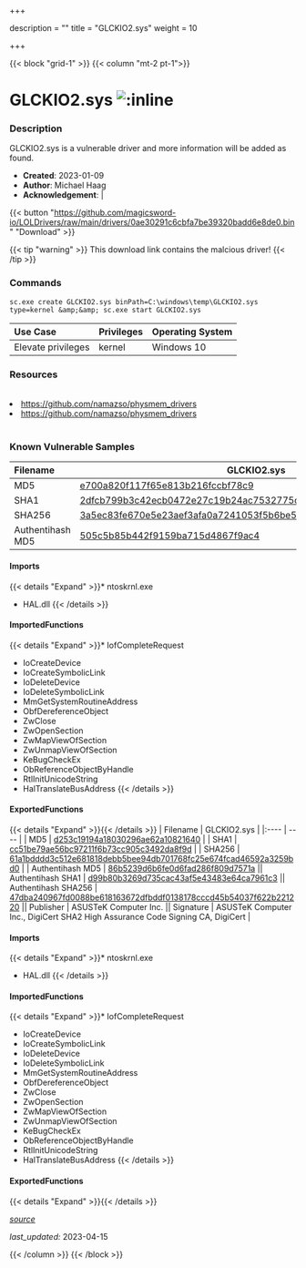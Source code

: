 +++

description = ""
title = "GLCKIO2.sys"
weight = 10

+++


{{< block "grid-1" >}}
{{< column "mt-2 pt-1">}}


# GLCKIO2.sys ![:inline](/images/twitter_verified.png) 


### Description

GLCKIO2.sys is a vulnerable driver and more information will be added as found.

- **Created**: 2023-01-09
- **Author**: Michael Haag
- **Acknowledgement**:  | [](https://twitter.com/)


{{< button "https://github.com/magicsword-io/LOLDrivers/raw/main/drivers/0ae30291c6cbfa7be39320badd6e8de0.bin" "Download" >}}

{{< tip "warning" >}}
This download link contains the malcious driver!
{{< /tip >}}

### Commands

```
sc.exe create GLCKIO2.sys binPath=C:\windows\temp\GLCKIO2.sys type=kernel &amp;&amp; sc.exe start GLCKIO2.sys
```

| Use Case | Privileges | Operating System | 
|:---- | ---- | ---- |
| Elevate privileges | kernel | Windows 10 |

### Resources
<br>
<li><a href=" https://github.com/namazso/physmem_drivers"> https://github.com/namazso/physmem_drivers</a></li>
<li><a href="https://github.com/namazso/physmem_drivers">https://github.com/namazso/physmem_drivers</a></li>
<br>

### Known Vulnerable Samples

| Filename | GLCKIO2.sys |
|:---- | ---- | 
| MD5 | <a href="https://www.virustotal.com/gui/file/e700a820f117f65e813b216fccbf78c9">e700a820f117f65e813b216fccbf78c9</a> |
| SHA1 | <a href="https://www.virustotal.com/gui/file/2dfcb799b3c42ecb0472e27c19b24ac7532775ce">2dfcb799b3c42ecb0472e27c19b24ac7532775ce</a> |
| SHA256 | <a href="https://www.virustotal.com/gui/file/3a5ec83fe670e5e23aef3afa0a7241053f5b6be5e6ca01766d6b5f9177183c25">3a5ec83fe670e5e23aef3afa0a7241053f5b6be5e6ca01766d6b5f9177183c25</a> |
| Authentihash MD5 | <a href="https://www.virustotal.com/gui/search/authentihash%505c5b85b442f9159ba715d4867f9ac4">505c5b85b442f9159ba715d4867f9ac4</a> || Authentihash SHA1 | <a href="https://www.virustotal.com/gui/search/authentihash%83644f9ece6d6ef3517e1829595c52380922ed35">83644f9ece6d6ef3517e1829595c52380922ed35</a> || Authentihash SHA256 | <a href="https://www.virustotal.com/gui/search/authentihash%25a0854ef48a4dfbc7f04e94d2b11757e3613b241d39d46a19cb389ce42887e4">25a0854ef48a4dfbc7f04e94d2b11757e3613b241d39d46a19cb389ce42887e4</a> || Publisher | ASUSTeK Computer Inc. || Signature | ASUSTeK Computer Inc., DigiCert SHA2 High Assurance Code Signing CA, DigiCert   |
#### Imports
{{< details "Expand" >}}* ntoskrnl.exe
* HAL.dll
{{< /details >}}
#### ImportedFunctions
{{< details "Expand" >}}* IofCompleteRequest
* IoCreateDevice
* IoCreateSymbolicLink
* IoDeleteDevice
* IoDeleteSymbolicLink
* MmGetSystemRoutineAddress
* ObfDereferenceObject
* ZwClose
* ZwOpenSection
* ZwMapViewOfSection
* ZwUnmapViewOfSection
* KeBugCheckEx
* ObReferenceObjectByHandle
* RtlInitUnicodeString
* HalTranslateBusAddress
{{< /details >}}
#### ExportedFunctions
{{< details "Expand" >}}{{< /details >}}
| Filename | GLCKIO2.sys |
|:---- | ---- | 
| MD5 | <a href="https://www.virustotal.com/gui/file/d253c19194a18030296ae62a10821640">d253c19194a18030296ae62a10821640</a> |
| SHA1 | <a href="https://www.virustotal.com/gui/file/cc51be79ae56bc97211f6b73cc905c3492da8f9d">cc51be79ae56bc97211f6b73cc905c3492da8f9d</a> |
| SHA256 | <a href="https://www.virustotal.com/gui/file/61a1bdddd3c512e681818debb5bee94db701768fc25e674fcad46592a3259bd0">61a1bdddd3c512e681818debb5bee94db701768fc25e674fcad46592a3259bd0</a> |
| Authentihash MD5 | <a href="https://www.virustotal.com/gui/search/authentihash%86b5239d6b6fe0d6fad286f809d7571a">86b5239d6b6fe0d6fad286f809d7571a</a> || Authentihash SHA1 | <a href="https://www.virustotal.com/gui/search/authentihash%d99b80b3269d735cac43af5e43483e64ca7961c3">d99b80b3269d735cac43af5e43483e64ca7961c3</a> || Authentihash SHA256 | <a href="https://www.virustotal.com/gui/search/authentihash%47dba240967fd0088be618163672dfbddf0138178cccd45b54037f622b221220">47dba240967fd0088be618163672dfbddf0138178cccd45b54037f622b221220</a> || Publisher | ASUSTeK Computer Inc. || Signature | ASUSTeK Computer Inc., DigiCert SHA2 High Assurance Code Signing CA, DigiCert   |
#### Imports
{{< details "Expand" >}}* ntoskrnl.exe
* HAL.dll
{{< /details >}}
#### ImportedFunctions
{{< details "Expand" >}}* IofCompleteRequest
* IoCreateDevice
* IoCreateSymbolicLink
* IoDeleteDevice
* IoDeleteSymbolicLink
* MmGetSystemRoutineAddress
* ObfDereferenceObject
* ZwClose
* ZwOpenSection
* ZwMapViewOfSection
* ZwUnmapViewOfSection
* KeBugCheckEx
* ObReferenceObjectByHandle
* RtlInitUnicodeString
* HalTranslateBusAddress
{{< /details >}}
#### ExportedFunctions
{{< details "Expand" >}}{{< /details >}}



[*source*](https://github.com/magicsword-io/LOLDrivers/tree/main/yaml/glckio2.yaml)

*last_updated:* 2023-04-15








{{< /column >}}
{{< /block >}}
